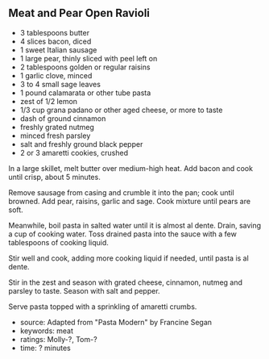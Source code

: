 Meat and Pear Open Ravioli
--------------------------

- 3 tablespoons butter
- 4 slices bacon, diced
- 1 sweet Italian sausage
- 1 large pear, thinly sliced with peel left on
- 2 tablespoons golden or regular raisins
- 1 garlic clove, minced
- 3 to 4 small sage leaves
- 1 pound calamarata or other tube pasta
- zest of 1/2 lemon
- 1/3 cup grana padano or other aged cheese, or more to taste
- dash of ground cinnamon
- freshly grated nutmeg
- minced fresh parsley
- salt and freshly ground black pepper
- 2 or 3 amaretti cookies, crushed

In a large skillet, melt butter over medium-high heat. Add bacon and
cook until crisp, about 5 minutes.

Remove sausage from casing and crumble it into the pan; cook until
browned. Add pear, raisins, garlic and sage. Cook mixture until pears
are soft.

Meanwhile, boil pasta in salted water until it is almost al
dente. Drain, saving a cup of cooking water. Toss drained pasta into
the sauce with a few tablespoons of cooking liquid.

Stir well and cook, adding more cooking liquid if needed, until pasta
is al dente.

Stir in the zest and season with grated cheese, cinnamon, nutmeg and
parsley to taste. Season with salt and pepper.

Serve pasta topped with a sprinkling of amaretti crumbs.

- source: Adapted from "Pasta Modern" by Francine Segan
- keywords: meat
- ratings: Molly-?, Tom-?
- time: ? minutes
